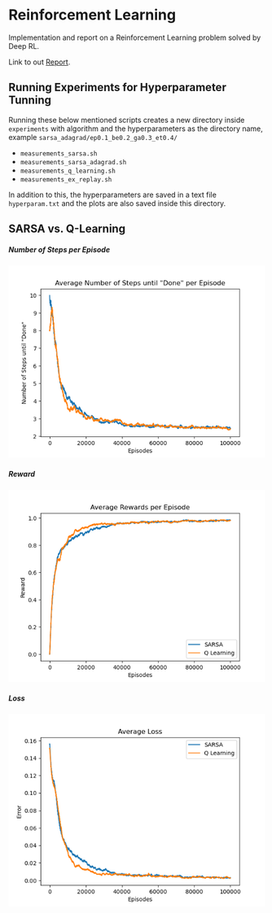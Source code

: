 # Reinforcement Learning
Implementation and report on a Reinforcement Learning problem solved by Deep RL. 

Link to out [Report](https://www.overleaf.com/project/620e551a6b5487b020e3aa29).

## Running Experiments for Hyperparameter Tunning

Running these below mentioned scripts creates a new directory inside `experiments` with algorithm and the
hyperparameters as the directory name, example `sarsa_adagrad/ep0.1_be0.2_ga0.3_et0.4/`

 - `measurements_sarsa.sh`
 - `measurements_sarsa_adagrad.sh`
 - `measurements_q_learning.sh`
 - `measurements_ex_replay.sh`

 In addition to this, the hyperparameters are saved in a text file `hyperparam.txt` and the plots are also saved inside this directory.

 ## SARSA vs. Q-Learning

 ##### Number of Steps per Episode
 ![N_steps_sarsa_qlearning](https://github.com/amohap/reinforcement-learning/blob/main/plotting/sarsa_qlearning_default/svsq_report_N_moves.png)

 ##### Reward
 ![Reward_sarsa_qlearning](https://github.com/amohap/reinforcement-learning/blob/main/plotting/sarsa_qlearning_default/svsq_report_reward.png)

 ##### Loss
 ![Loss_sarsa_qlearning](https://github.com/amohap/reinforcement-learning/blob/main/plotting/sarsa_qlearning_default/svsq_report_delta.png)